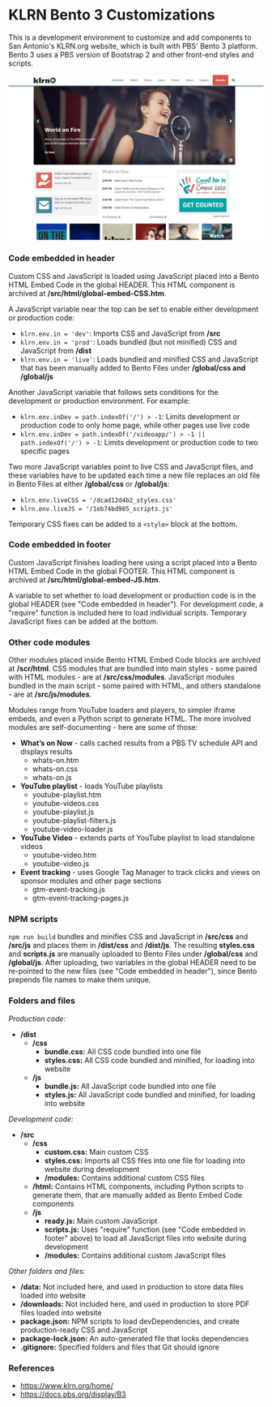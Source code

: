 # KLRN Bento 3 Customizations 

This is a development environment to customize and add components to San Antonio's KLRN.org website, which is built with PBS' Bento 3 platform. Bento 3 uses a PBS version of Bootstrap 2 and other front-end styles and scripts.

![KLRN.org home page](images/KLRN-home-page.jpg)

### Code embedded in header

Custom CSS and JavaScript is loaded using JavaScript placed into a Bento HTML Embed Code in the global HEADER. This HTML component is archived at **/src/html/global-embed-CSS.htm**.

A JavaScript variable near the top can be set to enable either development or production code:   

- `klrn.env.in = 'dev'`: Imports CSS and JavaScript from **/src**   
- `klrn.env.in = 'prod'`: Loads bundled (but not minified) CSS and JavaScript from **/dist** 
- `klrn.env.in = 'live'`: Loads bundled and minified CSS and JavaScript that has been manually added to Bento Files under **/global/css and /global/js**  

Another JavaScript variable that follows sets conditions for the development or production environment. For example:

- `klrn.env.inDev = path.indexOf('/') > -1`: Limits development or production code to only home page, while other pages use live code
- `klrn.env.inDev = path.indexOf('/videoapp/') > -1 || path.indexOf('/') > -1`: Limits development or production code to two specific pages

Two more JavaScript variables point to live CSS and JavaScript files, and these variables have to be updated each time a new file replaces an old file in Bento Files at either **/global/css** or **/global/js**:

- `klrn.env.liveCSS = '/dcad12d4b2_styles.css'`
- `klrn.env.liveJS = '/1eb74bd985_scripts.js'`

Temporary CSS fixes can be added to a `<style>` block at the bottom.

### Code embedded in footer

Custom JavaScript finishes loading here using a script placed into a Bento HTML Embed Code in the global FOOTER. This HTML component is archived at **/src/html/global-embed-JS.htm**.

A variable to set whether to load development or production code is in the global HEADER (see "Code embedded in header"). For development code, a "require" function is included here to load individual scripts. Temporary JavaScript fixes can be added at the bottom. 

### Other code modules

Other modules placed inside Bento HTML Embed Code blocks are archived at **/scr/html**. CSS modules that are bundled into main styles - some paired with HTML modules - are at **/src/css/modules**. JavaScript modules bundled in the main script - some paired with HTML, and others standalone - are at **/src/js/modules**.

Modules range from YouTube loaders and players, to simpler iframe embeds, and even a Python script to generate HTML. The more involved modules are self-documenting - here are some of those:

- **What’s on Now** - calls cached results from a PBS TV schedule API and displays results 
    - whats-on.htm
    - whats-on.css
    - whats-on.js
- **YouTube playlist** - loads YouTube playlists
    - youtube-playlist.htm 
    - youtube-videos.css
    - youtube-playlist.js
    - youtube-playlist-filters.js
    - youtube-video-loader.js
- **YouTube Video** - extends parts of YouTube playlist to load standalone videos
    - youtube-video.htm 
    - youtube-video.js
- **Event tracking** - uses Google Tag Manager to track clicks and views on sponsor modules and other page sections 
    - gtm-event-tracking.js
    - gtm-event-tracking-pages.js

### NPM scripts

`npm run build` bundles and minifies CSS and JavaScript in **/src/css** and **/src/js** and places them in **/dist/css** and **/dist/js**. The resulting **styles.css** and **scripts.js** are manually uploaded to Bento Files under **/global/css** and **/global/js**. After uploading, two variables in the global HEADER need to be re-pointed to the new files (see "Code embedded in header"), since Bento prepends file names to make them unique.  

### Folders and files 

*Production code:*

- **/dist**
    - **/css**
	    - **bundle.css:** All CSS code bundled into one file
		- **styles.css:** All CSS code bundled and minified, for loading into website
    - **/js**
	    - **bundle.js:** All JavaScript code bundled into one file
		- **styles.js:** All JavaScript code bundled and minified, for loading into website		
		
*Development code:*

- **/src** 
    - **/css** 
        - **custom.css:** Main custom CSS
        - **styles.css:** Imports all CSS files into one file for loading into website during development   
        - **/modules:** Contains additional custom CSS files 
    - **/html:** Contains HTML components, including Python scripts to generate them, that are manually added as Bento Embed Code components  
    - **/js**
        - **ready.js:** Main custom JavaScript
        - **scripts.js:** Uses "require" function (see "Code embedded in footer" above) to load all JavaScript files into website during development
		- **/modules:** Contains additional custom JavaScript files
		
*Other folders and files:*

- **/data:** Not included here, and used in production to store data files loaded into website 
- **/downloads:** Not included here, and used in production to store PDF files loaded into website
- **package.json:** NPM scripts to load devDependencies, and create production-ready CSS and JavaScript 
- **package-lock.json:** An auto-generated file that locks dependencies 
- **.gitignore:** Specified folders and files that Git should ignore

### References

- https://www.klrn.org/home/
- https://docs.pbs.org/display/B3
<!--
- https://markdownlivepreview.com/
- https://dillinger.io/ 
-->